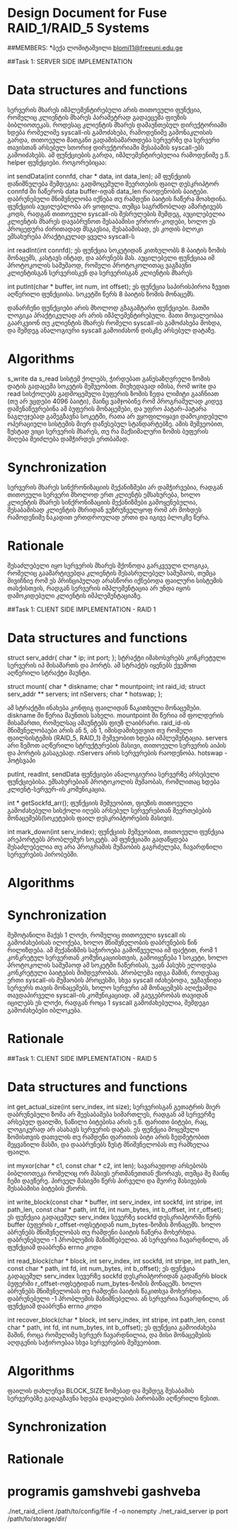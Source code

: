 Design Document for Fuse RAID_1/RAID_5 Systems
==========================================

##MEMBERS:
*ბექა ლომიტაშვილი blomi11@freeuni.edu.ge

##Task 1: SERVER SIDE IMPLEMENTATION



Data structures and functions
========================


სერვერის მხარეს იმპლემენტირებული არის თითოეული ფუნქცია, რომელიც კლიენტის მხარეს პარამეტრად გადაეცემა ფიუზის ბიბლიოთეკას. როდესაც კლიენტის მხარეს დამაუნთებულ დირექტორიაში ხდება რომელიმე syscall-ის გამოძახება, რამოდენიმე გამონაკლისის გარდა, თითოეული მათგანი გადამისამართდება სერვერზე და სერვერი თავისთან არსებულ სთორიჯ დირექტორიაში შესაბამის syscall-ებს გამოიძახებს. 
ამ ფუნქციების გარდა, იმპლემენტირებულია რამოდენიმე ე.წ.  helper ფუნქციები. როგორებიცაა: 


int sendData(int connfd, char * data, int data_len);
ამ ფუნქციის დანიშნულება შემდეგია: გადმოცემული შეერთების ფაილ დესკრიპტორ connfd ში ჩაწეროს data buffer-იდან data_len რაოდენობის ბაიტები. დაბრუნებული მნიშვნელობა იქნება თუ რამდენი ბაიტის ჩაწერა მოახდინა. ფუნქციის აუცილებლობა არ ყოფილა. თუმცა საგრძნობლად ამარტივებს კოდს, რადგან თითოეული syscall-ის შესრულების შემდეგ, აუცილებელია კლიენტის მხარეს დავაბრუნოთ შესაბამისი ერრორ-კოდები, ხოლო ეს პროცედურა ძირითადად მსგავსია, შესაბამისად, ეს კოდის ბლოკი ემსახურება პრაქტიკულად ყველა syscall-ს

int readInt(int connfd);
ეს ფუნქცია სოკეტიდან კითხულობს 8 ბაიტის ზომის მონაცემს, კასტავს ინტად, და აბრუნებს მას. აუცილებელი ფუნქციაა იმ პროტოკოლის სამუშაოდ, რომელი პროტოკოლითაც ვაგზავნი კლიენტისგან სერვერისკენ და სერვერისგან კლიენტის მხარეს

int putInt(char * buffer, int num, int offset);
ეს ფუნქცია საპირისპიროა ზევით აღწერილი ფუნქციისა. სოკეტში წერს 8 ბაიტის ზომის მონაცემს.

დანარჩენი ფუნქციები არის მხოლოდ გზაგამტარი ფუნქციები. მათში ლოგიკა პრაქტიკულად არ არის იმპლემენტირებული. მათი მოვალეობაა გაარკვიონ თუ კლიენტის მხარეს რომელი syscall-ის გამოძახება მოხდა, და შემდეგ ანალოგიური syscall გამოიძახონ დისკზე არსებულ დატაზე. 

Algorithms
===========
s_write da s_read სისტემ ქოლებს, ჭირდებათ განუსაზღვრელი ზომის დატის გადაცემა სოკეტის მეშვეობით. მიუხედავად იმისა, რომ write და read სისქოლებს გადმოცემული ბუფერის ზომის ზედა ლიმიტი გააჩნიათ (თუ არ ვცდები 4096 ბაიტი), მაინც ვამჯობინე რომ პროგრამულად კიდევ დამენაწევრებინა ამ ბუფერის მონაცემები, და უფრო პატარ-პატარა ნაგლეჯებად გამეგზავნა სოკეტში, რათა არ ვყოფილიყავი დამოკიდებული ოპერაციული სისტემის მიერ დაწესებულ სტანდარტებზე. ამის მეშვეობით, ზუსტად ვიცი სერვერის მხარეს, თუ რა მაქსიმალური ზომის ბუფერის მიღება შეიძლება დამჭირდეს ერთბაშად.


Synchronization
===============
სერვერის მხარეს სინქრონიზაციის მექანიზმები არ დამჭირვებია, რადგან თითოეული სერვერი მხოლოდ ერთ კლიენტს ემსახურება, ხოლო კლიენტის მხარეს სინქრონიზაციის მექანიზმები გამოყენებულია, შესაბამისად კლიენტის მხრიდან ვუზრუნველყოფ რომ არ მოხდეს რამოდენიმე ნაკადით ერთდროულად ერთი და იგივე ბლოკზე წერა.


Rationale
=========
შესაძლებელი იყო სერვერის მხარეს მქონოდა გარკვეული ლოგიკა, რომელიც გაამარტივებდა კლიენტის შესასრულებელ სამუშაოს, თუმცა მივიჩნიე რომ ეს პრინციპულად არასწორი იქნებოდა ფაილური სისტემის თასქისთვის, რადგან სერვერის იმპლემენტაცია არ უნდა იყოს დამოკიდებული კლიენტის იმპლემენტაციაზე. 


##Task 1: CLIENT SIDE IMPLEMENTATION - RAID 1

Data structures and functions
========================
struct serv_addr{
	char * ip;
	int port;
};
სტრაქტი იმახოსვრებს კონკრეტული სერვერის იპ მისამართს და პორტს. ამ სტრაქტს იყენებს ქვემოთ აღწერილი სტრაქტი მაუნტი.


struct mount{
	char * diskname;
	char * mountpoint;
	int raid_id;
	struct serv_addr ** servers;
	int nServers;
	char * hotswap;
};

ამ სტრაქტში ინახება კონფიგ ფაილიდან წაკითხული მონაცემები.  diskname ში წერია მაუნთის სახელი. mountpoint ში წერია იმ ფოლდერის მისამართი, რომელსაც ამაუნტებს ფიუზ ლაიბრარი. raid_id-ის მნიშვნელობაები არის ან 5, ან 1, იმისდამიხედვით თუ რომელი ფაილსისტემის (RAID_5, RAID_1) მეშვეობით ხდება იმპლემენტაცია. servers არი ზემოთ აღწერილი სტრუქტურების მასივი, თითოეული სერვერის აიპის და პორტის გასაგებად. nServers არის სერვერების რაოდენობა. hotswap - ჰოტსვაპი 

putInt, readInt, sendData ფუნქციები ანალოგიურია სერვერზე არსებული ფუნქციებისა. ემსახურებიან პროტოკოლის მუშაობას, რომლითაც ხდება კლიენტ-სერვერ-ის კომუნიკაცია. 

int * getSockfd_arr(); ფუნქციის მეშვეობით, ფიუზის თითოეული გამოძახებული სისქოლი იღებს არსებულ სერვერებთან შეერთებების მონაცემებს(სოკეტების ფაილ დესკრიპტორების მასივი).  

int mark_down(int serv_index); ფუნქციის მეშვეობით, თითოეული ფუნქცია არეპორტებს პრობლემურ სოკეტს. ამ ფუნქციაში გადაწყდება შესაძლებელია თუ არა პროგრამის მუშაობის გაგრძელება, ჩავარდნილი სერვერების პირობებში. 

Algorithms
===========


Synchronization
===============
შემოტანილი მაქვს 1 ლოქი, რომელიც თითოეული syscall ის გამოძახებისას ილოქება, ხოლო მნიშვნელობის დაბრუნების წინ რილიზდება. ამ მექანიზმის საჭიროება გამოწვეულია იმ ფაქტით, რომ 1 კონკრეტულ სერვერთან კომუნიკაციისთვის, გამოიყენება 1 სოკეტი, ხოლო პროტოკოლის სამუშაოდ ამ სოკეტში ჩაწერისას, უკან პასუხს ელოდება კონკრეტული ბაიტების მიმდევრობას. პრობლემა იდგა მაშინ, როდესაც ერთი syscall-ის მუშაობის პროცესში, სხვა syscall იძახებოდა, უგზავნიდა სერვერს თავის მონაცემებს, ხოლო სერვერი ამ მონაცემებს აღიქვამდა თავდაპირველი syscall-ის კომუნიკაციად. ამ გაუგებრობას თავიდან იცილებს ეს ლოქი, რადგან როცა 1 syscall გამოძახებულია, შემდეგი გამოძახებები იბლოკება.

Rationale
=========


##Task 1: CLIENT SIDE IMPLEMENTATION - RAID 5

Data structures and functions
========================
int get_actual_size(int serv_index, int size);
სერვერისგან გეთატრის მიერ დაბრუნებული ზომა არ შეესაბამება სიმართლეს, რადგან ამ სერვერზე არსებულ ფაილში, ნაწილი ბიტებისა არის ე.წ. ფარითი ბიტები, რაც, ლოგიკურად არ ასახავს სერვერის დატას. ეს ფუნქცია მოცემული ზომისთვის დათვლის თუ რამდენი ფარითის ბიტი არის ზედმეტობით შეყვანილი მასში, და დააბრუნებს ზუსტ მნიშვნელობას თუ რამხელაა ფაილი.

int myxor(char * c1, const char * c2, int len);
სავარაუდოდ არსებობს ბიბლიოთეკა რომელიც ორ მასივს ერთმანეთთან ქსორავს, თუმცა მე მაინც ჩემი დავწერე. პირველ მასივში წერს პირველი და მეორე მასივების შესაბამისი ბიტების ქსორს.

int write_block(const char * buffer, int serv_index, int sockfd, int stripe, int path_len, const char * path, int fd, int num_bytes, int b_offset, int r_offset);
ეს ფუნქცია გადაცემულ serv_index სევერზე sockfd დესკრიპტორში წერს buffer ბუფერის  r_offset-ოფსეტიდან  num_bytes-ზომის მონაცემს. ხოლო აბრუნებს მნიშვნელობას თუ რამდენი ბაიტის ჩაწერა მოხერხდა. დაბრუნებული -1 პრობლემის მანიშნებელია. ან სერვერია ჩავარდნილი, ან ფუნქციამ დააბრუნა errno კოდი

int read_block(char * block, int serv_index, int sockfd, int stripe, int path_len, const char * path, int fd, int num_bytes, int b_offset);
ეს ფუნქცია გადაცემულ serv_index სევერზე sockfd დესკრიპტორიდან გადაწერს block ბუფერში  r_offset-ოფსეტიდან  num_bytes-ზომის მონაცემს. ხოლო აბრუნებს მნიშვნელობას თუ რამდენი ბაიტის წაკითხვა მოხერხდა. დაბრუნებული -1 პრობლემის მანიშნებელია. ან სერვერია ჩავარდნილი, ან ფუნქციამ დააბრუნა errno კოდი



int recover_block(char * block, int serv_index, int stripe, int path_len, const char * path, int fd, int num_bytes, int b_offset);
ეს ფუნქცია გამოიძახება მაშინ, როცა რომელიმე სერვერ ჩავარდნილია, და მისი მონაცემების აღდგენის საჭიროებაა სხვა სერვერების მეშვეობით.


Algorithms
===========
ფაილის დახლეჩვა BLOCK_SIZE ზომებად და შემდეგ შესაბამის სერვერებზე გადაგზავნა ხდება დავალების პირობაში აღწერილი წესით.  


Synchronization
===============


Rationale
=========



programis gamshvebi gashveba
=============
./net_raid_client /path/to/config/file -f -o nonempty
./net_raid_server ip port /path/to/storage/dir/